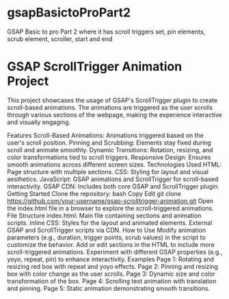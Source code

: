 # gsapBasictoProPart2
GSAP Basic to pro Part 2 where it has scroll triggers set, pin elements, scrub element, scroller, start and end 
# GSAP ScrollTrigger Animation Project
This project showcases the usage of GSAP's ScrollTrigger plugin to create scroll-based animations. The animations are triggered as the user scrolls through various sections of the webpage, making the experience interactive and visually engaging.

Features
Scroll-Based Animations: Animations triggered based on the user's scroll position.
Pinning and Scrubbing: Elements stay fixed during scroll and animate smoothly.
Dynamic Transitions: Rotation, resizing, and color transformations tied to scroll triggers.
Responsive Design: Ensures smooth animations across different screen sizes.
Technologies Used
HTML: Page structure with multiple sections.
CSS: Styling for layout and visual aesthetics.
JavaScript: GSAP animations and ScrollTrigger for scroll-based interactivity.
GSAP CDN: Includes both core GSAP and ScrollTrigger plugin.
Getting Started
Clone the repository:
bash
Copy
Edit
git clone https://github.com/your-username/gsap-scrolltrigger-animation.git
Open the index.html file in a browser to explore the scroll-triggered animations.
File Structure
index.html: Main file containing sections and animation scripts.
Inline CSS: Styles for the layout and animated elements.
External GSAP and ScrollTrigger scripts via CDN.
How to Use
Modify animation parameters (e.g., duration, trigger points, scrub values) in the script to customize the behavior.
Add or edit sections in the HTML to include more scroll-triggered animations.
Experiment with different GSAP properties (e.g., yoyo, repeat, pin) to enhance interactivity.
Examples
Page 1: Rotating and resizing red box with repeat and yoyo effects.
Page 2: Pinning and resizing box with color change as the user scrolls.
Page 3: Dynamic size and color transformation of the box.
Page 4: Scrolling text animation with translation and pinning.
Page 5: Static animation demonstrating smooth transitions.
